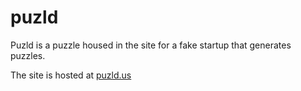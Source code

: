 # puzld
Puzld is a puzzle housed in the site for a fake startup that generates puzzles.

The site is hosted at [puzld.us](http://www.puzld.us)

